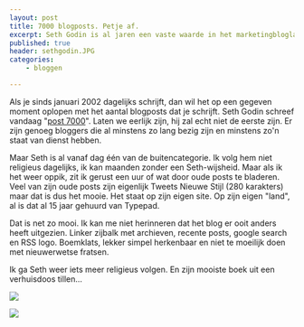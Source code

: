 ```yaml
---
layout: post
title: 7000 blogposts. Petje af.
excerpt: Seth Godin is al jaren een vaste waarde in het marketingbloglandschap
published: true
header: sethgodin.JPG
categories: 
    - bloggen

---
```

Als je sinds januari 2002 dagelijks schrijft, dan wil het op een gegeven moment oplopen met het aantal blogposts dat je schrijft. Seth Godin schreef vandaag "[post 7000][1]". Laten we eerlijk zijn, hij zal echt niet de eerste zijn. Er zijn genoeg bloggers die al minstens zo lang bezig zijn en minstens zo'n staat van dienst hebben.

Maar Seth is al vanaf dag één van de buitencategorie. Ik volg hem niet religieus dagelijks, ik kan maanden zonder een Seth-wijsheid. Maar als ik het weer oppik, zit ik gerust een uur of wat door oude posts te bladeren. Veel van zijn oude posts zijn eigenlijk Tweets Nieuwe Stijl (280 karakters) maar dat is dus het mooie. Het staat op zijn eigen site. Op zijn eigen "land", al is dat al 15 jaar gehuurd van Typepad. 

Dat is net zo mooi. Ik kan me niet herinneren dat het blog er ooit anders heeft uitgezien. Linker zijbalk met archieven, recente posts, google search en RSS logo. Boemklats, lekker simpel herkenbaar en niet te moeilijk doen met nieuwerwetse fratsen.

Ik ga Seth weer iets meer religieus volgen. En zijn mooiste boek uit een verhuisdoos tillen...

![][image-1]

![][image-2]

[1]:	http://sethgodin.typepad.com/seths_blog/2017/11/this-is-post-7000.html

[image-1]:	/images/thismightwork.JPG
[image-2]:	/images/thismightwork2.JPG